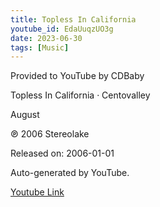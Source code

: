 ```yaml
---
title: Topless In California
youtube_id: EdaUuqzUO3g
date: 2023-06-30
tags: [Music]
---
```

Provided to YouTube by CDBaby  

Topless In California · Centovalley  

August  

℗ 2006 Stereolake  

Released on: 2006-01-01  

Auto-generated by YouTube.  

[Youtube Link](https://www.youtube.com/watch?v=EdaUuqzUO3g)  